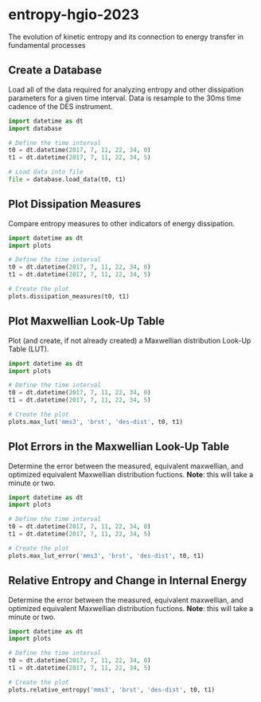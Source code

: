 # entropy-hgio-2023
The evolution of kinetic entropy and its connection to energy transfer in fundamental processes

## Create a Database
Load all of the data required for analyzing entropy and other dissipation parameters for a given time interval. Data is resample to the 30ms time cadence of the DES instrument.

```python
import datetime as dt
import database

# Define the time interval
t0 = dt.datetime(2017, 7, 11, 22, 34, 0)
t1 = dt.datetime(2017, 7, 11, 22, 34, 5)

# Load data into file
file = database.load_data(t0, t1)
```
## Plot Dissipation Measures
Compare entropy measures to other indicators of energy dissipation.

```python
import datetime as dt
import plots

# Define the time interval
t0 = dt.datetime(2017, 7, 11, 22, 34, 0)
t1 = dt.datetime(2017, 7, 11, 22, 34, 5)

# Create the plot
plots.dissipation_measures(t0, t1)
```

## Plot Maxwellian Look-Up Table
Plot (and create, if not already created) a Maxwellian distribution Look-Up Table (LUT).

```Python
import datetime as dt
import plots

# Define the time interval
t0 = dt.datetime(2017, 7, 11, 22, 34, 0)
t1 = dt.datetime(2017, 7, 11, 22, 34, 5)

# Create the plot
plots.max_lut('mms3', 'brst', 'des-dist', t0, t1)
```

## Plot Errors in the Maxwellian Look-Up Table
Determine the error between the measured, equivalent maxwellian, and optimized equivalent Maxwellian distribution fuctions. **Note**: this will take a minute or two.

```python
import datetime as dt
import plots

# Define the time interval
t0 = dt.datetime(2017, 7, 11, 22, 34, 0)
t1 = dt.datetime(2017, 7, 11, 22, 34, 5)

# Create the plot
plots.max_lut_error('mms3', 'brst', 'des-dist', t0, t1)
```

## Relative Entropy and Change in Internal Energy
Determine the error between the measured, equivalent maxwellian, and optimized equivalent Maxwellian distribution fuctions. **Note**: this will take a minute or two.

```python
import datetime as dt
import plots

# Define the time interval
t0 = dt.datetime(2017, 7, 11, 22, 34, 0)
t1 = dt.datetime(2017, 7, 11, 22, 34, 5)

# Create the plot
plots.relative_entropy('mms3', 'brst', 'des-dist', t0, t1)
```